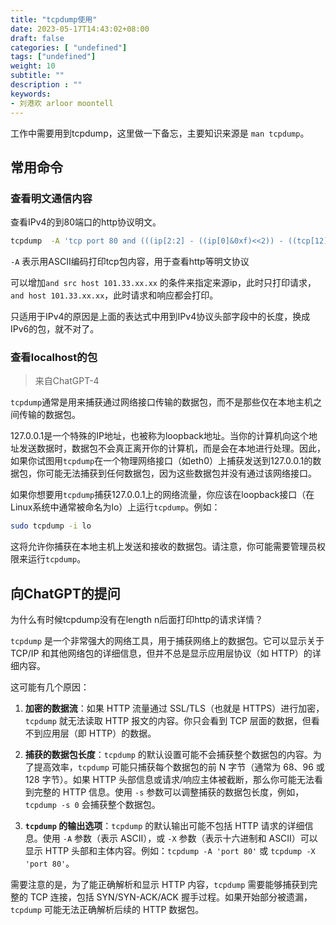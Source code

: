 ```yaml
---
title: "tcpdump使用"
date: 2023-05-17T14:43:02+08:00
draft: false
categories: [ "undefined"]
tags: ["undefined"]
weight: 10
subtitle: ""
description : ""
keywords:
- 刘港欢 arloor moontell
---
```


工作中需要用到tcpdump，这里做一下备忘，主要知识来源是 `man tcpdump`。

## 常用命令

### 查看明文通信内容

查看IPv4的到80端口的http协议明文。

```bash
tcpdump  -A 'tcp port 80 and (((ip[2:2] - ((ip[0]&0xf)<<2)) - ((tcp[12]&0xf0)>>2)) != 0)'
```

`-A` 表示用ASCII编码打印tcp包内容，用于查看http等明文协议

可以增加`and src host 101.33.xx.xx` 的条件来指定来源ip，此时只打印请求，`and host 101.33.xx.xx`，此时请求和响应都会打印。

只适用于IPv4的原因是上面的表达式中用到IPv4协议头部字段中的长度，换成IPv6的包，就不对了。

### 查看localhost的包

> 来自ChatGPT-4

`tcpdump`通常是用来捕获通过网络接口传输的数据包，而不是那些仅在本地主机之间传输的数据包。

127.0.0.1是一个特殊的IP地址，也被称为loopback地址。当你的计算机向这个地址发送数据时，数据包不会真正离开你的计算机，而是会在本地进行处理。因此，如果你试图用`tcpdump`在一个物理网络接口（如eth0）上捕获发送到127.0.0.1的数据包，你可能无法捕获到任何数据包，因为这些数据包并没有通过该网络接口。

如果你想要用`tcpdump`捕获127.0.0.1上的网络流量，你应该在loopback接口（在Linux系统中通常被命名为lo）上运行`tcpdump`。例如：

```bash
sudo tcpdump -i lo
```

这将允许你捕获在本地主机上发送和接收的数据包。请注意，你可能需要管理员权限来运行`tcpdump`。


## 向ChatGPT的提问

为什么有时候tcpdump没有在length n后面打印http的请求详情？

`tcpdump` 是一个非常强大的网络工具，用于捕获网络上的数据包。它可以显示关于 TCP/IP 和其他网络包的详细信息，但并不总是显示应用层协议（如 HTTP）的详细内容。

这可能有几个原因：

1. **加密的数据流**：如果 HTTP 流量通过 SSL/TLS（也就是 HTTPS）进行加密，`tcpdump` 就无法读取 HTTP 报文的内容。你只会看到 TCP 层面的数据，但看不到应用层（即 HTTP）的数据。

2. **捕获的数据包长度**：`tcpdump` 的默认设置可能不会捕获整个数据包的内容。为了提高效率，`tcpdump` 可能只捕获每个数据包的前 N 字节（通常为 68、96 或 128 字节）。如果 HTTP 头部信息或请求/响应主体被截断，那么你可能无法看到完整的 HTTP 信息。使用 `-s` 参数可以调整捕获的数据包长度，例如，`tcpdump -s 0` 会捕获整个数据包。

3. **`tcpdump` 的输出选项**：`tcpdump` 的默认输出可能不包括 HTTP 请求的详细信息。使用 `-A` 参数（表示 ASCII），或 `-X` 参数（表示十六进制和 ASCII）可以显示 HTTP 头部和主体内容。例如：`tcpdump -A 'port 80'` 或 `tcpdump -X 'port 80'`。

需要注意的是，为了能正确解析和显示 HTTP 内容，`tcpdump` 需要能够捕获到完整的 TCP 连接，包括 SYN/SYN-ACK/ACK 握手过程。如果开始部分被遗漏，`tcpdump` 可能无法正确解析后续的 HTTP 数据包。

